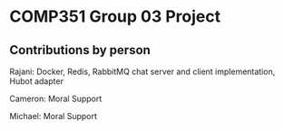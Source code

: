 # COMP351 Group 03 Project

## Contributions by person

Rajani: Docker, Redis, RabbitMQ chat server and client implementation, Hubot adapter

Cameron: Moral Support

Michael: Moral Support

